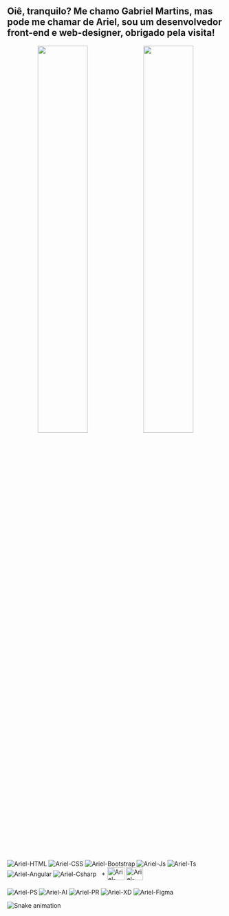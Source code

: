 ## Oiê, tranquilo? Me chamo Gabriel Martins, mas pode me chamar de Ariel, sou um desenvolvedor front-end e web-designer, obrigado pela visita!
<div align="center">
  <img width="48%" src="https://github-readme-stats.vercel.app/api?username=gmartinsas&show_icons=true&theme=dracula&include_all_commits=true&count_private=true"/>
  <img width="48%" src="https://github-readme-stats.vercel.app/api/top-langs/?username=gmartinsas&layout=compact&langs_count=7&theme=dracula"/>
</div>

<div style="display: inline_block"><br>
  <img align="center" alt="Ariel-HTML" src="https://img.shields.io/badge/HTML5-E34F26?style=for-the-badge&logo=html5&logoColor=white">
  <img align="center" alt="Ariel-CSS" src="https://img.shields.io/badge/CSS3-1572B6?style=for-the-badge&logo=css3&logoColor=white">
  <img align="center" alt="Ariel-Bootstrap" src="https://img.shields.io/badge/Bootstrap-563D7C?style=for-the-badge&logo=bootstrap&logoColor=white">
  <img align="center" alt="Ariel-Js" src="https://img.shields.io/badge/JavaScript-323330?style=for-the-badge&logo=javascript&logoColor=F7DF1E">
  <img align="center" alt="Ariel-Ts" src="https://img.shields.io/badge/TypeScript-007ACC?style=for-the-badge&logo=typescript&logoColor=white">
  <img align="center" alt="Ariel-Angular" src="https://img.shields.io/badge/Angular-DD0031?style=for-the-badge&logo=angular&logoColor=white">
  <img align="center" alt="Ariel-Csharp" src="https://img.shields.io/badge/C%23-239120?style=for-the-badge&logo=c-sharp&logoColor=white"> &nbsp; + 
  <img align="center" alt="Ariel-Bulma" height="30" width="40" src="https://cdn.jsdelivr.net/gh/devicons/devicon/icons/bulma/bulma-plain.svg">
  <img align="center" alt="Ariel-WordPress" height="30" width="40" src="https://cdn.jsdelivr.net/gh/devicons/devicon/icons/wordpress/wordpress-plain.svg">
 </div>
<div style="display: inline_block"><br>
  <img align="center" alt="Ariel-PS" src="https://img.shields.io/badge/Adobe%20Photoshop-31A8FF?style=for-the-badge&logo=Adobe%20Photoshop&logoColor=black">
  <img align="center" alt="Ariel-AI" src="https://img.shields.io/badge/Adobe%20Illustrator-FF9A00?style=for-the-badge&logo=adobe%20illustrator&logoColor=white">
  <img align="center" alt="Ariel-PR" src="https://img.shields.io/badge/Adobe%20Premiere%20Pro-9999FF?style=for-the-badge&logo=Adobe%20Premiere%20Pro&logoColor=white">
  <img align="center" alt="Ariel-XD" src="https://img.shields.io/badge/Adobe%20XD-470137?style=for-the-badge&logo=Adobe%20XD&logoColor=#FF61F6">
  <img align="center" alt="Ariel-Figma" src="https://img.shields.io/badge/Figma-F24E1E?style=for-the-badge&logo=figma&logoColor=white">
</div>
  
  ![Snake animation](https://github.com/gmartinsas/gmartinsas/blob/output/github-contribution-grid-snake.svg)
